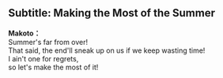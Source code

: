 # 

  
## Subtitle: Making the Most of the Summer
  
**Makoto：**  
Summer's far from over!  
That said, the end'll sneak up on us if we keep wasting time!  
I ain't one for regrets,  
so let's make the most of it!  
